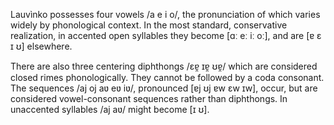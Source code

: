 Lauvìnko possesses four vowels /a e i o/, the pronunciation of which varies
widely by phonological context. In the most standard, conservative
realization, in accented open syllables they become [ɑː eː iː oː],
and are [ɐ ɛ ɪ ʊ] elsewhere.

There are also three centering diphthongs /ɛɐ̯ ɪɐ̯ ʊɐ̯/ which are considered
closed rimes phonologically. They cannot be followed by a coda consonant.
The sequences /aj oj aʋ eʋ iʋ/, pronounced [ɐj ʊj ɐw ɛw ɪw], occur, but are
considered vowel-consonant sequences rather than diphthongs. In
unaccented syllables /aj aʋ/ might become [ɪ ʊ].
